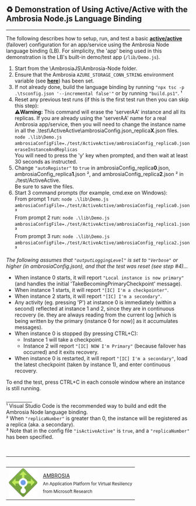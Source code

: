 ## :recycle: Demonstration of Using Active/Active with the Ambrosia Node.js Language Binding
---

The following describes how to setup, run, and test a basic **[active/active](https://github.com/microsoft/AMBROSIA/blob/master/CONTRIBUTING/AMBROSIA_client_network_protocol.md#activeactive)** (failover) configuration for an app/service using the Ambrosia Node language binding (LB). For simplicity, the 'app' being used in this demonstration is the LB's built-in demo/test app (`/lib/Demo.js`).

1. Start from the \AmbrosiaJS\Ambrosia-Node folder.
2. Ensure that the Ambrosia `AZURE_STORAGE_CONN_STRING` environment variable (see **[here](https://github.com/microsoft/AMBROSIA/blob/master/Samples/HelloWorld/HOWTO-WINDOWS-TwoProc.md#storage-connection-string)**) has been set.
3. If not already done, build the language binding by running `"npx tsc -p .\tsconfig.json '--incremental false'"` or by running `"build.ps1"`. &#x00B9;
4. Reset any previous test runs (if this is the first test run then you can skip this step):<br/>
   :warning:**Warning:** This command will erase the 'serverAA' instance and all its replicas. If you are already using the 'serverAA' name for a real Ambrosia app/service, then you will need to change the instance name in all the .\test\ActiveActive\ambrosiaConfig.json_replica<b>X</b>.json files.<br/>
    `node .\lib\Demo.js ambrosiaConfigFile=./test/ActiveActive/ambrosiaConfig_replica0.json eraseInstanceAndReplicas`<br/>
    You will need to press the 'y' key when prompted, and then wait at least 30 seconds as instructed.
5. Change `"autoRegister"` to `true` in ambrosiaConfig_replica<b>0</b>.json, ambrosiaConfig_replica<b>1</b>.json &#x00B2;, and ambrosiaConfig_replica<b>2</b>.json &#x00B2; in ./test/ActiveActive.<br/>
   Be sure to save the files.
6. Start 3 command prompts (for example, cmd.exe on Windows):<br/>
   From prompt 1 run: `node .\lib\Demo.js ambrosiaConfigFile=./test/ActiveActive/ambrosiaConfig_replica0.json` &#x00B3;<br/>
   From prompt 2 run: `node .\lib\Demo.js ambrosiaConfigFile=./test/ActiveActive/ambrosiaConfig_replica1.json` &#x00B3;<br/>
   From prompt 3 run: `node .\lib\Demo.js ambrosiaConfigFile=./test/ActiveActive/ambrosiaConfig_replica2.json` &#x00B3;<br/>

_The following assumes that `"outputLoggingLevel"` is set to `"Verbose"` or higher (in ambrosiaConfig.json), and that the test was reset (see step #4)..._

- When instance 0 starts, it will report `"Local instance is now primary"` (and handles the initial 'TakeBecomingPrimaryCheckpoint' message).
- When instance 1 starts, it will report `"[IC] I'm a checkpointer"`.
- When instance 2 starts, it will report `"[IC] I'm a secondary"`.
- Any activity (eg. pressing 'P') at instance 0 is immediately (within a second) reflected at instance 1 and 2, since they are in continuous recovery (ie. they are always reading from the current log [which is being written by the primary (instance 0 for now)] as it accumulates messages).
- When instance 0 is stopped (by pressing CTRL+C):
    - Instance 1 will take a checkpoint.
    - Instance 2 will report `"[IC] NOW I'm Primary"` (because failover has occurred) and it exits recovery.
- When instance 0 is restarted, it will report `"[IC] I'm a secondary"`, load the latest checkpoint (taken by instance 1), and enter continuous recovery.

To end the test, press CTRL+C in each console window where an instance is still running.

<u>&nbsp;&nbsp;&nbsp;&nbsp;&nbsp;&nbsp;&nbsp;&nbsp;&nbsp;&nbsp;&nbsp;&nbsp;&nbsp;&nbsp;&nbsp;&nbsp;&nbsp;&nbsp;</u><br/>
&#x00B9; Visual Studio Code is the recommended way to build and edit the Ambrosia Node language binding.<br/>
&#x00B2; When `"replicaNumber"` is greater than 0, the instance will be registered as a replica (aka. a secondary).<br/>
&#x00B3; Note that in the config file `"isActiveActive"` is `true`, and a `"replicaNumber"` has been specified.<br/>

&nbsp;

---
<table align="left">
  <tr>
    <td>
      <img src="../../docs/images/ambrosia_logo.png" width="80" height="80"/>
    </td>
    <td>
      <div>
          <a href="https://github.com/microsoft/AMBROSIA#ambrosia-robust-distributed-programming-made-easy-and-efficient">AMBROSIA</a>
      </div>
      <sub>An Application Platform for Virtual Resiliency</sub>
      <br/>
      <sub>from Microsoft Research</sub>
    </td>
  </tr>
</table>
<div>